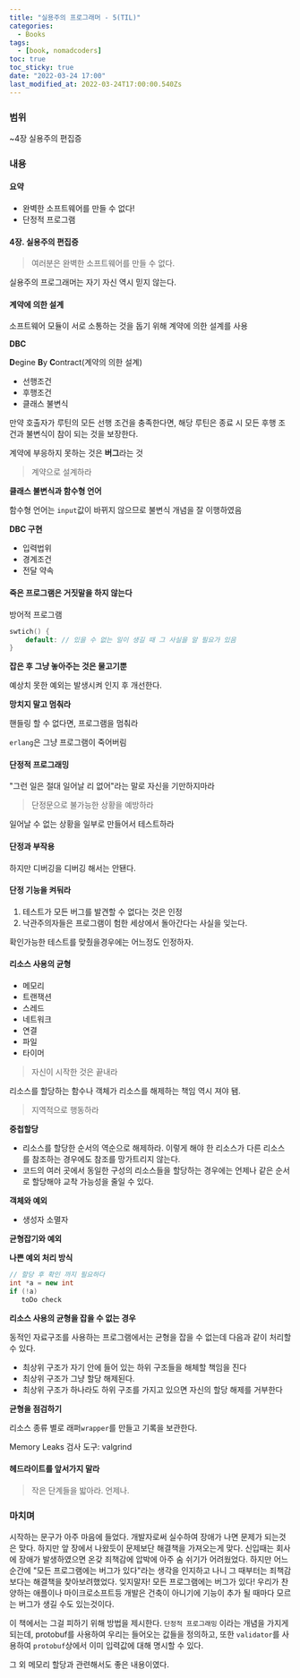 ```yaml
---
title: "실용주의 프로그래머 - 5(TIL)"
categories:
  - Books
tags:
  - [book, nomadcoders]
toc: true
toc_sticky: true
date: "2022-03-24 17:00"
last_modified_at: 2022-03-24T17:00:00.540Zs
---
```


### 범위 

~4장 실용주의 편집증

### 내용

#### **요약**

- 완벽한 소프트웨어를 만들 수 없다!
- 단정적 프로그램

#### 4장. 실용주의 편집증

> 여러분은 완벽한 소프트웨어를 만들 수 없다.

실용주의 프로그래머는 자기 자신 역시 믿지 않는다.

#### 계약에 의한 설계

소프트웨어 모듈이 서로 소통하는 것을 돕기 위해 계약에 의한 설계를 사용

**DBC**

**D**egine **B**y **C**ontract(계약의 의한 설계)

* 선행조건
* 후행조건
* 클래스 불변식

만약 호출자가 루틴의 모든 선행 조건을 충족한다면, 해당 루틴은 종료 시 모든 후행 조건과 불변식이 참이 되는 것을 보장한다.

계약에 부응하지 못하는 것은 **버그**라는 것

> 계약으로 설계하라

**클래스 불변식과 함수형 언어**

함수형 언어는 `input`값이 바뀌지 않으므로 불변식 개념을 잘 이행하였음

**DBC 구현**

* 입력법위
* 경계조건
* 전달 약속

#### 죽은 프로그램은 거짓말을 하지 않는다

방어적 프로그램

```c++
swtich() {
    default: // 있을 수 없는 일이 생길 때 그 사실을 알 필요가 있음
}
```

**잡은 후 그냥 놓아주는 것은 물고기뿐**

예상치 못한 예외는 발생시켜 인지 후 개선한다.

**망치지 말고 멈춰라**

핸들링 할 수 없다면, 프로그램을 멈춰라

`erlang`은 그냥 프로그램이 죽어버림

#### 단정적 프로그래밍

"그런 일은 절대 일어날 리 없어"라는 말로 자신을 기만하지마라

> 단정문으로 불가능한 상황을 예방하라

일어날 수 없는 상황을 일부로 만들어서 테스트하라

#### 단정과 부작용

하지만 디버깅을 디버깅 해서는 안됀다.

#### 단정 기능을 켜둬라

1. 테스트가 모든 버그를 발견할 수 없다는 것은 인정
2. 낙관주의자들은 프로그램이 험한 세상에서 돌아간다는 사실을 잊는다.

확인가능한 테스트를 맞췄을경우에는 어느정도 인정하자.

#### 리소스 사용의 균형

* 메모리
* 트랜잭션
* 스레드
* 네트워크
* 연결
* 파일
* 타이머

> 자신이 시작한 것은 끝내라

리소스를 할당하는 함수나 객체가 리소스를 해제하는 책임 역시 져야 됌.

> 지역적으로 행동하라

**중첩할당**

* 리소스를 할당한 순서의 역순으로 해제하라. 이렇게 해야 한 리소스가 다른 리소스를 참조하는 경우에도 참조를 망가트리지 않는다.
* 코드의 여러 곳에서 동일한 구성의 리소스들을 할당하는 경우에는 언제나 같은 순서로 할당해야 교착 가능성을 줄일 수 있다.

**객체와 예외**

* 생성자 소멸자

**균형잡기와 예외**

**나쁜 예외 처리 방식**

```c++
// 할당 후 확인 까지 필요하다
int *a = new int
if (!a)
   toDo check 
```

**리소스 사용의 균형을 잡을 수 없는 경우**

동적인 자료구조를 사용하는 프로그램에서는 균형을 잡을 수 없는데 다음과 같이 처리할 수 있다.

* 최상위 구조가 자기 안에 들어 있는 하위 구조들을 해체할 책임을 진다
* 최상위 구조가 그냥 할당 해제된다.
* 최상위 구조가 하나라도 하위 구조를 가지고 있으면 자신의 할당 해제를 거부한다

**균형을 점검하기**

리소스 종류 별로 래퍼`wrapper`를 만들고 기록을 보관한다.

Memory Leaks 검사 도구: valgrind

#### 헤드라이트를 앞서가지 말라

> 작은 단계들을 밟아라. 언제나.

### 마치며

시작하는 문구가 아주 마음에 들었다. 개발자로써 실수하여 장애가 나면 문제가 되는것은 맞다. 하지만 앞 장에서 나왔듯이 문제보단 해결책을 가져오는게 맞다. 신입때는 회사에 장애가 발생하였으면 온갖 죄책감에 압박에 아주 숨 쉬기가 어려웠었다. 하지만 어느 순간에 "모든 프로그램에는 버그가 있다"라는 생각을 인지하고 나니 그 때부터는 죄책감보다는 해결책을 찾아보려했었다. 잊지말자! 모든 프로그램에는 버그가 있다! 우리가 찬양하는 애플이나 마이크로소프트등 개발은 건축이 아니기에 기능이 추가 될 때마다 모르는 버그가 생길 수도 있는것이다.

이 책에서는 그걸 피하기 위해 방법을 제시한다. `단정적 프로그래밍` 이라는 개념을 가지게 되는데, protobuf를 사용하여 우리는 들어오는 값들을 정의하고, 또한 `validator`를 사용하여 `protobuf`상에서 이미 입력값에 대해 명시할 수 있다.

그 외 메모리 할당과 관련해서도 좋은 내용이였다.

